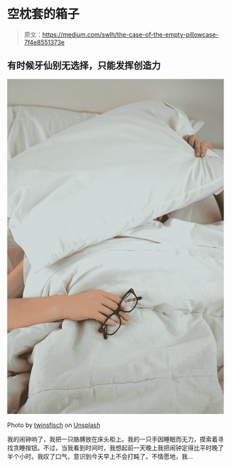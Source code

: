 # 空枕套的箱子

> 原文：<https://medium.com/swlh/the-case-of-the-empty-pillowcase-7f4e8551373e>

## 有时候牙仙别无选择，只能发挥创造力

![](img/d1f05166dcafff98070a0406a870fa3f.png)

Photo by [twinsfisch](https://unsplash.com/@twinsfisch?utm_source=medium&utm_medium=referral) on [Unsplash](https://unsplash.com?utm_source=medium&utm_medium=referral)

我的闹钟响了，我把一只胳膊放在床头柜上。我的一只手因睡眠而无力，摸索着寻找贪睡按钮。不过，当我看到时间时，我想起前一天晚上我把闹钟定得比平时晚了半个小时。我叹了口气，意识到今天早上不会打盹了。不情愿地，我…